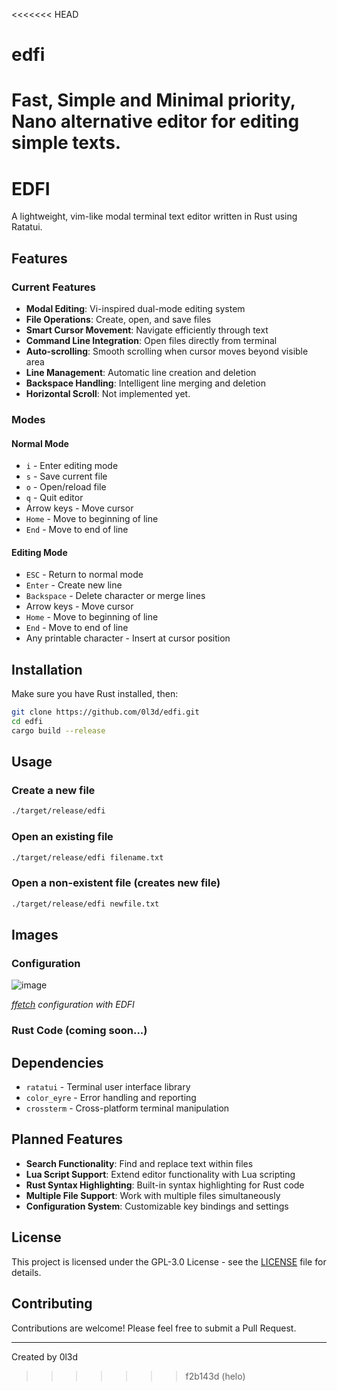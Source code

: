<<<<<<< HEAD
# edfi
Fast, Simple and Minimal priority, Nano alternative editor for editing simple texts.
=======
# EDFI

A lightweight, vim-like modal terminal text editor written in Rust using Ratatui.

## Features

### Current Features

- **Modal Editing**: Vi-inspired dual-mode editing system
- **File Operations**: Create, open, and save files
- **Smart Cursor Movement**: Navigate efficiently through text
- **Command Line Integration**: Open files directly from terminal
- **Auto-scrolling**: Smooth scrolling when cursor moves beyond visible area
- **Line Management**: Automatic line creation and deletion
- **Backspace Handling**: Intelligent line merging and deletion
- **Horizontal Scroll**: Not implemented yet.

### Modes

#### Normal Mode
- `i` - Enter editing mode
- `s` - Save current file
- `o` - Open/reload file
- `q` - Quit editor
- Arrow keys - Move cursor
- `Home` - Move to beginning of line
- `End` - Move to end of line

#### Editing Mode
- `ESC` - Return to normal mode
- `Enter` - Create new line
- `Backspace` - Delete character or merge lines
- Arrow keys - Move cursor
- `Home` - Move to beginning of line
- `End` - Move to end of line
- Any printable character - Insert at cursor position

## Installation

Make sure you have Rust installed, then:

```bash
git clone https://github.com/0l3d/edfi.git
cd edfi
cargo build --release
```

## Usage

### Create a new file
```bash
./target/release/edfi
```

### Open an existing file
```bash
./target/release/edfi filename.txt
```

### Open a non-existent file (creates new file)
```bash
./target/release/edfi newfile.txt
```

## Images

### Configuration
![image](https://github.com/user-attachments/assets/045df880-4f64-4c44-94cd-b9ab68a0c39e)

*[ffetch](https://github.com/0l3d/ffetch) configuration with EDFI*

### Rust Code (coming soon...)

## Dependencies

- `ratatui` - Terminal user interface library
- `color_eyre` - Error handling and reporting
- `crossterm` - Cross-platform terminal manipulation

## Planned Features

- **Search Functionality**: Find and replace text within files
- **Lua Script Support**: Extend editor functionality with Lua scripting
- **Rust Syntax Highlighting**: Built-in syntax highlighting for Rust code
- **Multiple File Support**: Work with multiple files simultaneously
- **Configuration System**: Customizable key bindings and settings

## License

This project is licensed under the GPL-3.0 License - see the [LICENSE](LICENSE.md) file for details.

## Contributing

Contributions are welcome! Please feel free to submit a Pull Request.

---

Created by 0l3d
>>>>>>> f2b143d (helo)
